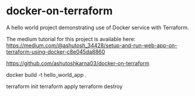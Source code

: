 # docker-on-terraform
A hello world project demonstrating use of Docker service with Terraform.

The medium tutorial for this project is available here:
https://medium.com/@ashutosh_34428/setup-and-run-web-app-on-terraform-using-docker-c8e045da8860

https://github.com/ashutoshkarna03/docker-on-terraform

docker build -t hello_world_app .

terraform init
terraform apply
terraform destroy
